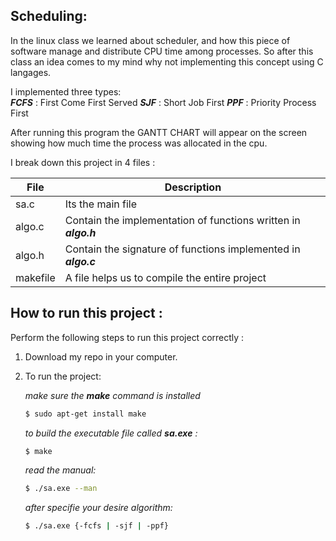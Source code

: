 ## Scheduling:
In the linux class we learned about scheduler, and how this piece of software manage and distribute CPU time among processes. So after this class an idea comes to my mind why not implementing this concept using C langages.

I implemented three types:</br>
    ***FCFS*** : First Come First Served
    ***SJF***  : Short Job First
    ***PPF***  : Priority Process First

After running this program the GANTT CHART will appear on the screen
showing how much time the process was allocated in the cpu.

I break down this project in 4 files :

| File | Description |
| --- | --- |
| sa.c |Its the main file |
| algo.c | Contain the implementation of functions written in ***algo.h*** |
| algo.h | Contain the signature of functions implemented in ***algo.c*** |
| makefile | A file helps us to compile the entire project

## How to run this project :

Perform the following steps to run this project correctly :

1. Download my repo in your computer.
2. To run the project:
    
    *make sure the ***make*** command is installed*
    ```bash 
    $ sudo apt-get install make
    ```

    *to build the executable file called ***sa.exe*** :*
    ```bash 
    $ make
    ```

    *read the manual:*
    ```bash 
    $ ./sa.exe --man
    ```
    *after specifie your desire algorithm:*
    ```bash
    $ ./sa.exe {-fcfs | -sjf | -ppf}
    ```